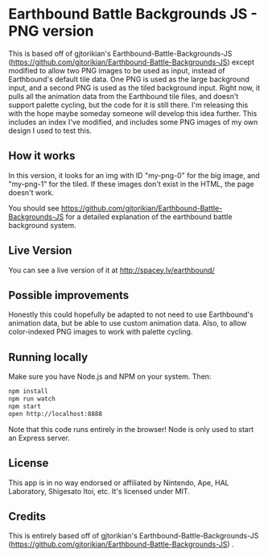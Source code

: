 Earthbound Battle Backgrounds JS - PNG version
============================================

This is based off of gjtorikian's Earthbound-Battle-Backgrounds-JS (https://github.com/gjtorikian/Earthbound-Battle-Backgrounds-JS) 
except modified to allow two PNG images to be used as input, instead of Earthbound's default tile data.
One PNG is used as the large background input, and a second PNG is used as the tiled background input.
Right now, it pulls all the animation data from the Earthbound tile files, and doesn't support palette cycling, but the code for it is still there.
I'm releasing this with the hope maybe someday someone will develop this idea further.
This includes an index I've modified, and includes some PNG images of my own design I used to test this.

## How it works

In this version, it looks for an img with ID "my-png-0" for the big image, and "my-png-1" for the tiled.
If these images don't exist in the HTML, the page doesn't work.

You should see https://github.com/gjtorikian/Earthbound-Battle-Backgrounds-JS for a detailed explanation of the earthbound battle background system.

## Live Version

You can see a live version of it at http://spacey.lv/earthbound/ 

## Possible improvements

Honestly this could hopefully be adapted to not need to use Earthbound's animation data, but be able to use custom animation data. 
Also, to allow color-indexed PNG images to work with palette cycling.

## Running locally

Make sure you have Node.js and NPM on your system. Then:

``` bash
npm install
npm run watch
npm start
open http://localhost:8888
```

Note that this code runs entirely in the browser! Node is only used to start an
Express server.

## License

This app is in no way endorsed or affiliated by Nintendo, Ape, HAL Laboratory,
Shigesato Itoi, etc. It's licensed under MIT.

## Credits

This is entirely based off of gjtorikian's Earthbound-Battle-Backgrounds-JS (https://github.com/gjtorikian/Earthbound-Battle-Backgrounds-JS) .